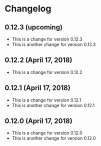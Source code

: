 # Changelog

## 0.12.3 (upcoming)

* This is a change for version 0.12.3
* This is another change for version 0.12.3

## 0.12.2 (April 17, 2018)

* This is a change for version 0.12.2

## 0.12.1 (April 17, 2018)

* This is a change for version 0.12.1
* This is another change for version 0.12.1

## 0.12.0 (April 17, 2018)

* This is a change for version 0.12.0
* This is another change for version 0.12.0


